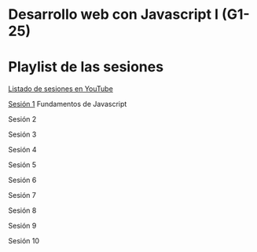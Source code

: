 # Desarrollo web con Javascript I (G1-25)

# Playlist de las sesiones

[Listado de sesiones en YouTube](https://www.youtube.com/playlist?list=PLXDgesVAFKPbUHQ8yj3b0dFpuosl5H2P3)

[Sesión 1](https://youtu.be/kuBUNUFCrTw)
Fundamentos de Javascript

Sesión 2

Sesión 3

Sesión 4

Sesión 5

Sesión 6

Sesión 7

Sesión 8

Sesión 9

Sesión 10
